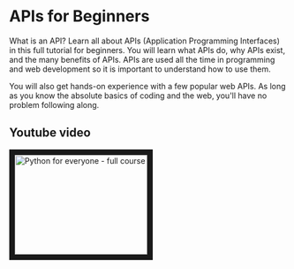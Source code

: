 # APIs for Beginners

What is an API? Learn all about APIs (Application Programming Interfaces) in this full tutorial for beginners. You will learn what APIs do, why APIs exist, and the many benefits of APIs. APIs are used all the time in programming and web development so it is important to understand how to use them.

You will also get hands-on experience with a few popular web APIs. As long as you know the absolute basics of coding and the web, you'll have no problem following along.

## Youtube video
<a href="https://www.youtube.com/watch?feature=player_embedded&v=GZvSYJDk-us&list=PLWKjhJtqVAbn5emQ3RRG8gEBqkhf_5vxD&index=17
" target="_blank"><img src="http://img.youtube.com/vi/GZvSYJDk-us/0.jpg" 
alt="Python for everyone - full course" width="240" height="180" border="10" /></a>


